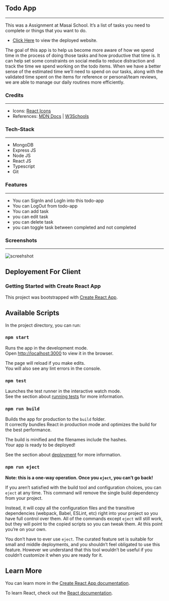 ## Todo App 
---
<p>
This was a Assignment at Masai School. It’s a list of tasks you need to complete or things that you want to do. 
</p>

* [Click Here](https://tubular-sprinkles-935af0.netlify.app/) to view the deployed website.

<p>
The goal of this app is to help us become more aware of how we spend time in the process of doing those tasks and how productive that time is. It can help set some constraints on social media to reduce distraction and track the time we spend working on the todo items. When we have a better sense of the estimated time we’ll need to spend on our tasks, along with the validated time spent on the items for reference or personal/team reviews, we are able to manage our daily routines more efficiently.
</p>

### Credits
___
* Icons: [React Icons](https://react-icons.github.io/react-icons/)
* References: [MDN Docs](https://developer.mozilla.org/en-US/ ) | [W3Schools](https://www.w3schools.com/)

### Tech-Stack
___

* MongoDB
* Express JS
* Node JS
* React JS
* Typescript
* Git

### Features
___
* You can SignIn and LogIn into this todo-app
* You can LogOut from todo-app
* You can add task
* you can edit task 
* you can delete task 
* you can toggle task between completed and not completed

### Screenshots
___
![screehshot](https://my-new-ms11j7luc-dumarenandu70-gmailcom.vercel.app/static/media/todo.39e9ac2f.png)

## Deployement For Client

### Getting Started with Create React App

This project was bootstrapped with [Create React App](https://github.com/facebook/create-react-app).

## Available Scripts

In the project directory, you can run:

### `npm start`

Runs the app in the development mode.\
Open [http://localhost:3000](http://localhost:3000) to view it in the browser.

The page will reload if you make edits.\
You will also see any lint errors in the console.

### `npm test`

Launches the test runner in the interactive watch mode.\
See the section about [running tests](https://facebook.github.io/create-react-app/docs/running-tests) for more information.

### `npm run build`

Builds the app for production to the `build` folder.\
It correctly bundles React in production mode and optimizes the build for the best performance.

The build is minified and the filenames include the hashes.\
Your app is ready to be deployed!

See the section about [deployment](https://facebook.github.io/create-react-app/docs/deployment) for more information.

### `npm run eject`

**Note: this is a one-way operation. Once you `eject`, you can’t go back!**

If you aren’t satisfied with the build tool and configuration choices, you can `eject` at any time. This command will remove the single build dependency from your project.

Instead, it will copy all the configuration files and the transitive dependencies (webpack, Babel, ESLint, etc) right into your project so you have full control over them. All of the commands except `eject` will still work, but they will point to the copied scripts so you can tweak them. At this point you’re on your own.

You don’t have to ever use `eject`. The curated feature set is suitable for small and middle deployments, and you shouldn’t feel obligated to use this feature. However we understand that this tool wouldn’t be useful if you couldn’t customize it when you are ready for it.

## Learn More

You can learn more in the [Create React App documentation](https://facebook.github.io/create-react-app/docs/getting-started).

To learn React, check out the [React documentation](https://reactjs.org/).
